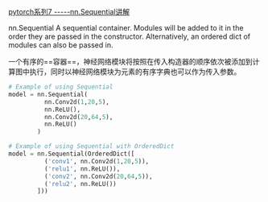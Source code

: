 
[pytorch系列7 -----nn.Sequential讲解](https://blog.csdn.net/dss_dssssd/article/details/82980222)

nn.Sequential
A sequential container. Modules will be added to it in the order they are passed in the constructor. Alternatively, an ordered dict of modules can also be passed in.

一个有序的==容器==，神经网络模块将按照在传入构造器的顺序依次被添加到计算图中执行，同时以神经网络模块为元素的有序字典也可以作为传入参数。

```python
# Example of using Sequential
model = nn.Sequential(
		  nn.Conv2d(1,20,5),
		  nn.ReLU(),
		  nn.Conv2d(20,64,5),
		  nn.ReLU()
		)

# Example of using Sequential with OrderedDict
model = nn.Sequential(OrderedDict([
		  ('conv1', nn.Conv2d(1,20,5)),
		  ('relu1', nn.ReLU()),
		  ('conv2', nn.Conv2d(20,64,5)),
		  ('relu2', nn.ReLU())
		]))

```

